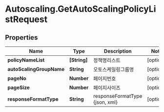 # Autoscaling.GetAutoScalingPolicyListRequest

## Properties
Name | Type | Description | Notes
------------ | ------------- | ------------- | -------------
**policyNameList** | **[String]** | 정책명리스트 | [optional] 
**autoScalingGroupName** | **String** | 오토스케일링그룹명 | [optional] 
**pageNo** | **Number** | 페이지번호 | [optional] 
**pageSize** | **Number** | 페이지사이즈 | [optional] 
**responseFormatType** | **String** | responseFormatType {json, xml} | [optional] 


